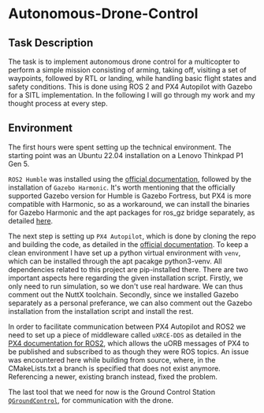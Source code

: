 # Autonomous-Drone-Control 

## Task Description
The task is to implement autonomous drone control for a multicopter to perform a simple mission consisting of arming, taking off, visiting a set of waypoints, followed by RTL or landing, while handling basic flight states and safety conditions. This is done using ROS 2 and PX4 Autopilot with Gazebo for a SITL implementation. In the following I will go through my work and my thought process at every step.

## Environment
The first hours were spent setting up the technical environment. The starting point was an Ubuntu 22.04 installation on a Lenovo Thinkpad P1 Gen 5. 

`ROS2 Humble` was installed using the [official documentation](https://docs.ros.org/en/humble/Installation/Ubuntu-Install-Debs.html), followed by the installation of `Gazebo Harmonic`. It's worth mentioning that the officially supported Gazebo version for Humble is Gazebo Fortress, but PX4 is more compatible with Harmonic, so as a workaround, we can install the binaries for Gazebo Harmonic and the apt packages for ros_gz bridge separately, as detailed [here](https://gazebosim.org/docs/latest/ros_installation/#gazebo-harmonic-with-ros-2-humble-or-rolling-use-with-caution). 

The next step is setting up `PX4 Autopilot`, which is done by cloning the repo and building the code, as detailed in the [official documentation](https://docs.px4.io/main/en/dev_setup/getting_started.html). To keep a clean environment I have set up a python virtual environment with `venv`, which can be installed through the apt pacakge python3-venv. All dependencies related to this project are pip-installed there. There are two important aspects here regarding the given installation script. Firstly, we only need to run simulation, so we don't use real hardware. We can thus comment out the NuttX toolchain. Secondly, since we installed Gazebo separately as a personal preferance, we can also comment out the Gazebo installation from the installation script and install the rest.

In order to facilitate communication between PX4 Autopilot and ROS2 we need to set up a piece of middleware called `uXRCE-DDS` as detailed in the [PX4 documentation for ROS2](https://docs.px4.io/main/en/ros2/user_guide.html#setup-micro-xrce-dds-agent-client), which allows the uORB messages of PX4 to be published and subscribed to as though they were ROS topics. An issue was encountered here while building from source, where, in the CMakeLists.txt a branch is specified that does not exist anymore. Referencing a newer, existing branch instead, fixed the problem.

The last tool that we need for now is the Ground Control Station [`QGroundControl`](https://docs.qgroundcontrol.com/master/en/qgc-user-guide/getting_started/download_and_install.html#ubuntu), for communication with the drone.



